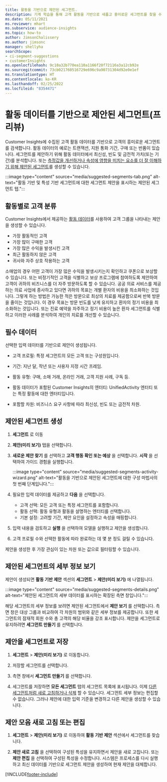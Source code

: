 ```yaml
---
title: 활동을 기반으로 제안된 세그먼트.
description: 기계 학습을 통해 고객 활동을 기반으로 새롭고 흥미로운 세그먼트를 찾을 수 있습니다.
ms.date: 05/11/2021
ms.reviewer: mhart
ms.subservice: audience-insights
ms.topic: how-to
author: JimsonChalissery
ms.author: jimsonc
manager: shellyha
searchScope:
- ci-segment-suggestions
- customerInsights
ms.openlocfilehash: 9c10a32b770ea110a1166f20f72116a3a12cb92e
ms.sourcegitcommit: 73cb021760516729e696c9a90731304d92e0e1ef
ms.translationtype: HT
ms.contentlocale: ko-KR
ms.lasthandoff: 02/25/2022
ms.locfileid: "8354471"
---
```

# <a name="suggested-segments-based-on-activity-data-preview"></a>활동 데이터를 기반으로 제안된 세그먼트(프리뷰)

Customer Insights에 수집된 고객 활동 데이터를 기반으로 고객의 흥미로운 세그먼트를 검색합니다. 활동 데이터의 예로는 트랜잭션, 지원 통화 기간, 구매 또는 반품이 있습니다. 세그먼트를 제안하기 위해 활동 데이터에서 최신성, 빈도 및 금전적 가치(또는 기간)를 분석합니다. 또는 [측정값을 개선하거나 속성에 영향을 미치는 요소를 더 잘 이해하기 위해 제안된 세그먼트](suggested-segments.md)를 생성할 수 있습니다.

:::image type="content" source="media/suggested-segments-tab.png" alt-text="활동 기반 및 특성 기반 세그먼트에 대한 세그먼트 제안을 표시하는 제안된 세그먼트 탭.":::

## <a name="categorize-customers-by-activity"></a>활동별로 고객 분류

Customer Insights에서 제공하는 [활동 데이터](activities.md)를 사용하여 고객 그룹을 나타내는 제안을 생성할 수 있습니다.

- 가장 활동적인 고객 
- 가장 많이 구매한 고객 
- 가장 많은 수익을 발생시킨 고객 
- 최근 활동하지 않은 고객 
- 귀사와 자주 상호 작용하는 고객  

소매업의 경우 어떤 고객이 가장 많은 수익을 발생시키는지 확인하고 쿠폰으로 보상할 수 있습니다. 또는 비정기적인 고객을 식별하고 보상 프로그램에 참여하도록 제안하여 고객이 귀하의 비즈니스를 더 자주 방문하도록 할 수 있습니다.
공공 의료 서비스를 제공하는 의료 사업에 종사하고 있다면 귀하의 목표는 개별 환자의 비용을 최소화하는 것입니다. 그렇게 하는 방법은 가능한 적은 방문으로 최상의 치료를 제공함으로써 반복 방문을 줄이는 것입니다. 이 경우 목표는 방문 빈도를 낮게 유지하고 환자의 정기 비용을 최소화하는 것입니다. 또는 진료 예약을 자주하고 정기 비용이 높은 환자 세그먼트를 식별하고 이러한 사례를 분석하여 개인의 치료를 개선할 수 있습니다. 

## <a name="required-data"></a>필수 데이터

선택한 입력 데이터를 기반으로 제안이 생성됩니다. 

- 고객 프로필: 특정 세그먼트의 모든 고객 또는 구성원입니다. 

- 기간: 지난 달, 작년 또는 사용자 지정 시간 프레임.

- 활동 유형: 구매, 소매 거래, 온라인 거래, 고객 지원 사례, 구독 등.  

- 활동 데이터가 포함된 Customer Insights의 엔터티: UnifiedActivity 엔터티 또는 특정 활동에 대한 엔터티입니다. 

- 포함할 차원: 비즈니스 요구 사항에 따라 최신성, 빈도 또는 금전적 차원.

## <a name="generate-suggested-segments"></a>제안된 세그먼트 생성

1. **세그먼트** 로 이동

1. **제안(미리 보기)** 탭을 선택합니다.

1. **새로운 제안 찾기** 를 선택하고 **고객 행동 확인 또는 예상** 을 선택합니다. **시작** 을 선택하여 가이드 경험을 실행합니다.

   :::image type="content" source="media/suggested-segments-activity-wizard.png" alt-text="활동을 기반으로 제안된 세그먼트에 대한 구성 마법사의 첫 번째 단계입니다.":::

1. 필요한 입력 데이터를 제공하고 **다음** 을 선택합니다.

   - 고객 선택: 모든 고객 또는 특정 세그먼트를 포함합니다.
   - 활동 선택: 활동 유형과 활동을 설명하는 엔터티를 선택합니다.
   - 기본 설정: 고려할 기간, 제안 요인을 설정하고 속성을 매핑합니다.

1. 입력 내용을 검토하고 **실행** 을 ​​선택하여 모델을 실행하고 제안을 생성합니다.

1. 고객 프로필 수와 선택한 활동에 따라 완료하는 데 몇 분 정도 걸릴 수 있습니다. 

제안을 생성한 후 가장 관심이 있는 차원 또는 값으로 필터링할 수 있습니다. 

## <a name="view-details-of-a-suggested-segment"></a>제안된 세그먼트의 세부 정보 보기

제안이 생성되면 **활동 기반 제안** 섹션의 **세그먼트** > **제안(미리 보기)** 에 나열됩니다.

:::image type="content" source="media/suggested-segments-details.png" alt-text="제안된 세그먼트의 세부 데이터를 표시하는 확장된 측면 창입니다.":::

해당 세그먼트의 세부 정보를 보려면 제안된 세그먼트에서 **제안 보기** 를 선택합니다. 측면 창은 대상 그룹과 비교하여 각 차원의 범위와 같은 세부 정보를 제공합니다. 또한 세그먼트의 잠재적 회원 수와 총 고객의 해당 비율을 강조 표시합니다. 제안을 세그먼트로 유지하려면 **세그먼트 만들기** 를 선택합니다.    

## <a name="save-a-suggestion-as-a-segment"></a>제안을 세그먼트로 저장

1. **세그먼트** > **제안(미리 보기)** 로 이동합니다.

1. 저장할 세그먼트를 선택합니다. 

1. 측면 창에서 **세그먼트 만들기** 를 선택합니다. 

1. 세그먼트를 저장하면 **모든 세그먼트** 탭의 세그먼트 목록에 표시됩니다. 이제 [다른 세그먼트처럼 새로 고침하거나 삭제](segments.md) 할 수 있습니다. 세그먼트 세부 정보는 편집할 수 없습니다. 그러나 제안에 대한 입력 기준을 변경하고 다른 제안을 생성할 수 있습니다.

## <a name="refresh-or-edit-a-set-of-suggestions"></a>제안 모음 새로 고침 또는 편집

1. **세그먼트** > **제안(미리 보기)** 로 이동하여 **활동 기반 제안** 섹션에서 세그먼트를 찾습니다.

1. **제안 새로 고침** 을 선택하여 구성된 특성을 유지하면서 제안을 새로 고칩니다. 또는 **제안 편집** 을 선택하여 구성된 특성을 수정합니다. 시스템은 프로세스를 다시 실행하고 최신 데이터를 기반으로 세그먼트 제안을 생성하여 현재 제안을 대체합니다.

[!INCLUDE[footer-include](../includes/footer-banner.md)]
